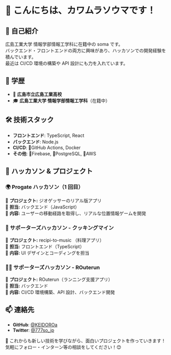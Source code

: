 # 👋 こんにちは、カワムラソウマです！

## 🚀 自己紹介

広島工業大学 情報学部情報工学科に在籍中の soma です。  
バックエンド・フロントエンドの両方に興味があり、ハッカソンでの開発経験を積んでいます。  
最近は CI/CD 環境の構築や API 設計にも力を入れています。

## 📌 学歴

- 🏫 **広島市立広島工業高校**
- 🎓 **広島工業大学 情報学部情報工学科**（在籍中）

## 🛠️ 技術スタック

- **フロントエンド**: TypeScript, React
- **バックエンド**: Node.js
- **CI/CD**: 🔰GitHub Actions, Docker
- **その他**: 🔰Firebase, 🔰PostgreSQL, 🔰AWS

## 🎯 ハッカソン & プロジェクト

### **🌍 Progate ハッカソン（1 回目）**

🔹 **プロジェクト:** ジオゲッサーのリアル版アプリ  
🔹 **担当:** バックエンド（JavaScript）  
🔹 **内容:** ユーザーの移動経路を取得し、リアルな位置情報ゲームを開発

### **🍳 サポーターズハッカソン - クッキングマイン**

🔹 **プロジェクト:** recipi-to-music （料理アプリ）  
🔹 **担当:** フロントエンド（TypeScript）  
🔹 **内容:** UI デザインとコーディングを担当

### **🏃‍♂️ サポーターズハッカソン - ROuterun**

🔹 **プロジェクト:** ROuterun（ランニング支援アプリ）  
🔹 **担当:** バックエンド  
🔹 **内容:** CI/CD 環境構築、API 設計、バックエンド開発

## 📫 連絡先

- **GitHub**: [@KEIDOROa](https://github.com/your-username)
- **Twitter**: [@777so_jp](https://x.com/777so_jp)

🚀 これからも新しい技術を学びながら、面白いプロジェクトを作っていきます！  
気軽にフォロー・インターン等の相談をしてください！😊
